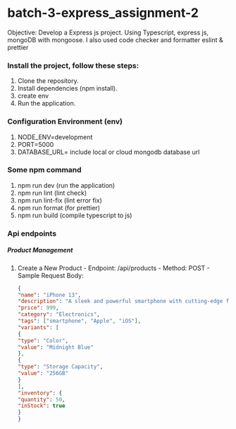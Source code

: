 # batch-3-express_assignment-2

Objective: Develop a Express js project. Using Typescript, express js, mongoDB with mongoose. I also used code checker and formatter eslint & prettier

### Install the project, follow these steps:

1. Clone the repository.
2. Install dependencies (npm install).
3. create env
4. Run the application.

### Configuration Environment (env)

1. NODE_ENV=development
2. PORT=5000
3. DATABASE_URL= include local or cloud mongodb database url

### Some npm command

1. npm run dev (run the application)
2. npm run lint (lint check)
3. npm run lint-fix (lint error fix)
4. npm run format (for prettier)
5. npm run build (compile typescript to js)

### Api endpoints

##### Product Management

1.  Create a New Product - Endpoint: /api/products - Method: POST - Sample Request Body:
    ```json
    {
    "name": "iPhone 13",
    "description": "A sleek and powerful smartphone with cutting-edge features.",
    "price": 999,
    "category": "Electronics",
    "tags": ["smartphone", "Apple", "iOS"],
    "variants": [
    {
    "type": "Color",
    "value": "Midnight Blue"
    },
    {
    "type": "Storage Capacity",
    "value": "256GB"
    }
    ],
    "inventory": {
    "quantity": 50,
    "inStock": true
    }
    }
    ```

    ```
